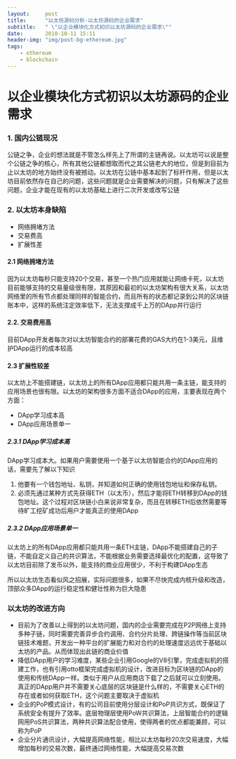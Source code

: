 ```yaml
---
layout:     post
title:      "以太坊源码分析-以太坊源码的企业需求"
subtitle:   " \"以企业模块化方式初识以太坊源码的企业需求\""
date:       2018-10-11 15:11
header-img: "img/post-bg-ethereum.jpg" 
tags:
    - ethereum
    - blockchain
---
```


# 以企业模块化方式初识以太坊源码的企业需求

### 1. 国内公链现况

公链之争，企业的想法就是不管怎么样先上了所谓的主链再说。以太坊可以说是整个公链之争的核心，所有其他公链都想取而代之其公链老大的地位，但是到目前为止以太坊的地方始终没有被撼动。以太坊在公链中基本起到了标杆作用，但是以太坊目前依然存在自己的问题，这些问题就是企业需要解决的问题，只有解决了这些问题，企业才能在现有的以太坊基础上进行二次开发或改写公链

### 2. 以太坊本身缺陷

- 网络拥堵方法
- 交易费高
- 扩展性差

#### 2.1 网络拥堵方法

因为以太坊每秒只能支持20个交易，甚至一个热门应用就能让网络卡死，以太坊目前能够支持的交易量级很有限，其原因和最初的以太坊架构有很大关系，以太坊网络里的所有节点都处理同样的智能合约，而且所有的状态都记录到公共的区块链账本中，这样的系统注定效率低下，无法支撑成千上万的DApp并行运行

#### 2.2. 交易费用高

目前DApp开发者每次对以太坊智能合约的部署花费的GAS大约在1\-3美元，且维护DApp运行的成本较高

#### 2.3 扩展性较差

以太坊上不能搭建链，以太坊上的所有DApp应用都只能共用一条主链，能支持的应用场景也很有限。以太坊的架构很多方面不适合DApp的应用，主要表现在两个方面：

- DApp学习成本高
- DApp应用场景单一

##### 2.3.1 DApp学习成本高

DApp学习成本大。如果用户需要使用一个基于以太坊智能合约的DApp应用的话，需要先了解以下知识

1. 他要有一个钱包地址、私钥，并知道如何正确的使用钱包地址和保存私钥。
2. 必须先通过某种方式先获得ETH（以太币），然后才能将ETH转移到DApp的钱包地址。这个过程对区块链小白来说非常复杂，而且在转移ETH后依然需要等待旷工挖矿成功后用户才能真正的使用DApp

##### 2.3.2 DApp应用场景单一

以太坊上的所有DApp应用都只能共用一条ETH主链，DApp不能搭建自己的子链，不能自定义自己的共识算法，不能根据业务需要选择最优化的配置，这导致了以太坊目前除了发币以外，能支持的商业应用很少，不利于构建DApp生态

所以以太坊生态看似风之招展，实际问题很多，如果不尽快完成内核升级和改造，顶部众多DApp的运行稳定性和健壮性称为巨大隐患

### 以太坊的改进方向

- 目前为了改善以上得到的以太坊问题，国内的企业需要完成在P2P网络上支持多种子链，同时需要完善异步合约调用、合约分片处理、跨链操作等当前区块链技术难题，开发出一种平台的扩展能力和对合约的处理速度远远优于基础以太坊的产品。从而体现出此链的商业价值
- 降低DApp用户的学习难度，某些企业引用Google的V8引擎，完成虚拟机的搭建工作，也有引用otto框架完成虚拟机的设计，改进目标为区块链的DApp的使用和传统DApp一样。类似于用户从应用商店下载了之后就可以立刻使用。真正的DApp用户并不需要关心底层的区块链是什么样的，不需要关心ETH的存在或者如何获取ETH，这个问题主要取决于虚拟机
- 企业的PoP模式设计，有的公司目前使用分层设计和PoP共识方式，既保证了系统安全有提升了效率。底层物理层使用PoW共识算法，上层智能合约的逻辑网用PoS共识算法，两种共识算法配合使用，使得两者的优点都能兼顾，可以称为PoP
- 企业分片通讯设计，大幅提高网络性能，相比以太坊每秒20次交易速度，大幅增加每秒的交易次数，最终通过网络性能，大幅提高交易次数